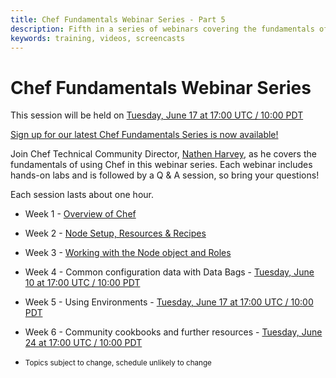 ```yaml
---
title: Chef Fundamentals Webinar Series - Part 5
description: Fifth in a series of webinars covering the fundamentals of Chef.
keywords: training, videos, screencasts
---
```

# Chef Fundamentals Webinar Series

This session will be held on [Tuesday, June 17 at 17:00 UTC / 10:00 PDT][week-5-time]

[Sign up for our latest Chef Fundamentals Series is now available!](http://pages.getchef.com/cheffundamentalsseries.html)

Join Chef Technical Community Director, [Nathen Harvey](http://twitter.com/nathenharvey), as he covers the fundamentals of using Chef in this webinar series.  Each webinar includes hands-on labs and is followed by a Q &amp; A session, so bring your questions!

Each session lasts about one hour.

  * Week 1 - [Overview of Chef][spring-fund-week-1]
  * Week 2 - [Node Setup, Resources &amp; Recipes][spring-fund-week-2]
  * Week 3 - [Working with the Node object and Roles][spring-fund-week-2]
  * Week 4 - Common configuration data with Data Bags - [Tuesday, June 10 at 17:00 UTC / 10:00 PDT][week-4-time]
  * Week 5 - Using Environments - [Tuesday, June 17 at 17:00 UTC / 10:00 PDT][week-5-time]
  * Week 6 - Community cookbooks and further resources - [Tuesday, June 24 at 17:00 UTC / 10:00 PDT][week-6-time]

* <small>Topics subject to change, schedule unlikely to change</small>

[spring-fund-week-1]: /screencasts/spring-fundamentals/week-1
[spring-fund-week-2]: /screencasts/spring-fundamentals/week-2
[spring-fund-week-3]: /screencasts/spring-fundamentals/week-3
[spring-fund-week-4]: /screencasts/spring-fundamentals/week-4
[spring-fund-week-5]: /screencasts/spring-fundamentals/week-5
[spring-fund-week-6]: /screencasts/spring-fundamentals/week-6
[week-2-time]: http://www.timeanddate.com/worldclock/fixedtime.html?msg=Chef+Fundamentals+Webinar+-+Part+2&iso=20140527T10&p1=234&ah=1
[week-3-time]: http://www.timeanddate.com/worldclock/fixedtime.html?msg=Chef+Fundamentals+Webinar+-+Part+3&iso=20140603T10&p1=234&ah=1
[week-4-time]: http://www.timeanddate.com/worldclock/fixedtime.html?msg=Chef+Fundamentals+Webinar+-+Part+4&iso=20140610T10&p1=234&ah=1
[week-5-time]: http://www.timeanddate.com/worldclock/fixedtime.html?msg=Chef+Fundamentals+Webinar+-+Part+5&iso=20140617T10&p1=234&ah=1
[week-6-time]: http://www.timeanddate.com/worldclock/fixedtime.html?msg=Chef+Fundamentals+Webinar+-+Part+6&iso=20140624T10&p1=234&ah=1
[chef-lab]: /screencasts/spring-fundamentals/chef-lab
[discussion-forum]: https://groups.google.com/d/forum/learnchef-fundamentals-webinar
[survey]: http://evocalize.com/consumer/survey/chef/springwebinar-5